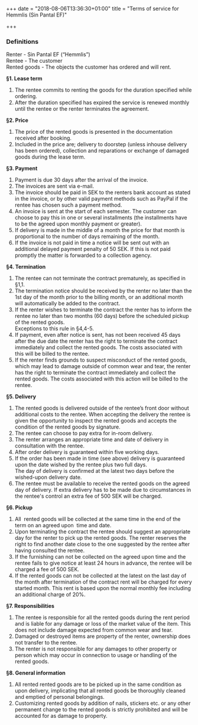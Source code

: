 +++
date = "2018-08-06T13:36:30+01:00"
title = "Terms of service for Hemmlis (Sin Pantal EF)"

+++
### **Definitions**

Renter - Sin Pantal EF (“Hemmlis”)  
Rentee - The customer  
Rented goods - The objects the customer has ordered and will rent.

**§1. Lease term**

1. The rentee commits to renting the goods for the duration specified while ordering.
2. After the duration specified has expired the service is renewed monthly until the rentee or the renter terminates the agreement.

**§2. Price**

1. The price of the rented goods is presented in the documentation received after booking.
2. Included in the price are; delivery to doorstep (unless inhouse delivery has been ordered), collection and reparations or exchange of damaged goods during the lease term.

**§3. Payment**

1. Payment is due 30 days after the arrival of the invoice.
2. The invoices are sent via e-mail.
3. The invoice should be paid in SEK to the renters bank account as stated in the invoice, or by other valid payment methods such as PayPal if the rentee has chosen such a payment method.
4. An invoice is sent at the start of each semester. The customer can choose to pay this in one or several installments (the installments have to be the agreed upon monthly payment or greater).
5. If delivery is made in the middle of a month the price for that month is proportional to the number of days remaining of the month.
6. If the invoice is not paid in time a notice will be sent out with an additional delayed payment penalty of 50 SEK. If this is not paid promptly the matter is forwarded to a collection agency.

**§4. Termination**

1. The rentee can not terminate the contract prematurely, as specified in §1,1.
2. The termination notice should be received by the renter no later than the 1st day of the month prior to the billing month, or an additional month will automatically be added to the contract.
3. If the renter wishes to terminate the contract the renter has to inform the rentee no later than two months (60 days) before the scheduled pickup of the rented goods.  
   Exceptions to this rule in §4,4-5.
4. If payment, even after notice is sent, has not been received 45 days after the due date the renter has the right to terminate the contract immediately and collect the rented goods. The costs associated with this will be billed to the rentee.
5. If the renter finds grounds to suspect misconduct of the rented goods, which may lead to damage outside of common wear and tear, the renter has the right to terminate the contract immediately and collect the rented goods. The costs associated with this action will be billed to the rentee.

**§5. Delivery**

1. The rented goods is delivered outside of the rentee’s front door without additional costs to the rentee. When accepting the delivery the rentee is given the opportunity to inspect the rented goods and accepts the condition of the rented goods by signature. 
2. The rentee can choose to pay extra for in-room delivery.
3. The renter arranges an appropriate time and date of delivery in consultation with the rentee. 
4. After order delivery is guaranteed within five working days.
5. If the order has been made in time (see above) delivery is guaranteed upon the date wished by the rentee plus two full days.  
   The day of delivery is confirmed at the latest two days before the wished-upon delivery date.
6. The rentee must be available to receive the rented goods on the agreed day of delivery. If extra delivery has to be made due to circumstances in the rentee's control an extra fee of 500 SEK will be charged.

**§6. Pickup**

1. All  rented goods will be collected at the same time in the end of the term on an agreed upon  time and date. 
2. Upon terminating the contract the rentee should suggest an appropriate day for the renter to pick up the rented goods. The renter reserves the right to find another date close to the one suggested by the rentee after having consulted the rentee.
3. If the furnishing can not be collected on the agreed upon time and the rentee fails to give notice at least 24 hours in advance, the rentee will be charged a fee of 500 SEK.
4. If the rented goods can not be collected at the latest on the last day of the month after termination of the contract rent will be charged for every started month. This rent is based upon the normal monthly fee including an additional charge of 20%.

**§7. Responsibilities**

1. The rentee is responsible for all the rented goods during the rent period and is liable for any damage or loss of the market value of the item. This does not include damage expected from common wear and tear.
2. Damaged or destroyed items are property of the renter, ownership does not transfer to the rentee.
3. The renter is not responsible for any damages to other property or person which may occur in connection to usage or handling of the rented goods.

**§8. General information**

1. All rented rented goods are to be picked up in the same condition as upon delivery, implicating that all rented goods be thoroughly cleaned and emptied of personal belongings.
2. Customizing rented goods by addition of nails, stickers etc. or any other permanent change to the rented goods is strictly prohibited and will be accounted for as damage to property. 